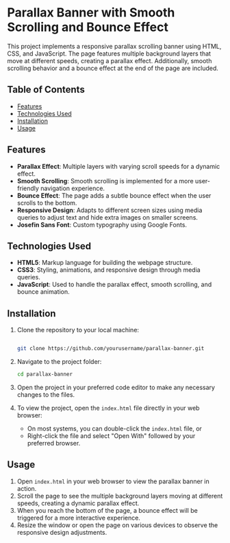 # Parallax Banner with Smooth Scrolling and Bounce Effect

This project implements a responsive parallax scrolling banner using HTML, CSS, and JavaScript. The page features multiple background layers that move at different speeds, creating a parallax effect. Additionally, smooth scrolling behavior and a bounce effect at the end of the page are included.

## Table of Contents
- [Features](#features)
- [Technologies Used](#technologies-used)
- [Installation](#installation)
- [Usage](#usage)

## Features
- **Parallax Effect**: Multiple layers with varying scroll speeds for a dynamic effect.
- **Smooth Scrolling**: Smooth scrolling is implemented for a more user-friendly navigation experience.
- **Bounce Effect**: The page adds a subtle bounce effect when the user scrolls to the bottom.
- **Responsive Design**: Adapts to different screen sizes using media queries to adjust text and hide extra images on smaller screens.
- **Josefin Sans Font**: Custom typography using Google Fonts.

## Technologies Used
- **HTML5**: Markup language for building the webpage structure.
- **CSS3**: Styling, animations, and responsive design through media queries.
- **JavaScript**: Used to handle the parallax effect, smooth scrolling, and bounce animation.

## Installation
1. Clone the repository to your local machine:
   ```bash

   git clone https://github.com/yourusername/parallax-banner.git
2. Navigate to the project folder:
   ```bash
   cd parallax-banner

3. Open the project in your preferred code editor to make any necessary changes to the files.

4. To view the project, open the `index.html` file directly in your web browser:
   - On most systems, you can double-click the `index.html` file, or
   - Right-click the file and select "Open With" followed by your preferred browser.

## Usage
1. Open `index.html` in your web browser to view the parallax banner in action.
2. Scroll the page to see the multiple background layers moving at different speeds, creating a dynamic parallax effect.
3. When you reach the bottom of the page, a bounce effect will be triggered for a more interactive experience.
4. Resize the window or open the page on various devices to observe the responsive design adjustments.